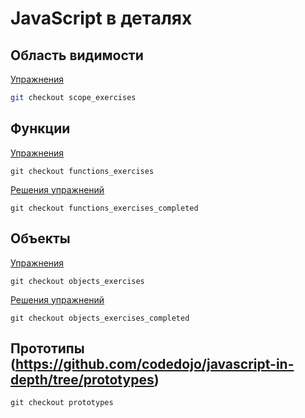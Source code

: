 # JavaScript в деталях

## Область видимости

[Упражнения](https://github.com/codedojo/javascript-in-depth/tree/scope_exercises)

```sh
git checkout scope_exercises
```

## Функции

[Упражнения](https://github.com/codedojo/javascript-in-depth/tree/functions_exercises)

```
git checkout functions_exercises
```

[Решения упражнений](https://github.com/codedojo/javascript-in-depth/tree/function_exercises_completed)

```
git checkout functions_exercises_completed
```

## Объекты

[Упражнения](https://github.com/codedojo/javascript-in-depth/tree/objects_exercises)

```
git checkout objects_exercises
```

[Решения упражнений](https://github.com/codedojo/javascript-in-depth/tree/objects_exercises_completed)

```
git checkout objects_exercises_completed
```

## Прототипы (https://github.com/codedojo/javascript-in-depth/tree/prototypes)

```
git checkout prototypes
```